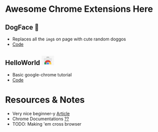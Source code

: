 # Awesome Chrome Extensions Here

## DogFace :dog:
* Replaces all the `img`s on page with cute random doggos
* [Code](https://github.com/aayush4vedi/Chrome-Extensions/tree/master/DogFace)

## HelloWorld  <img src="./HelloWorld/google-chrome.jpg" width="40px">

* Basic google-chrome tutorial
* [Code](https://github.com/aayush4vedi/Chrome-Extensions/tree/master/HelloWorld)



# Resources & Notes
* Very nice beginner-y [Article](https://medium.com/@ryanfarney/creating-a-chrome-extension-that-will-open-in-a-new-tab-bc06b7eb54aa)
* Chrome Documentations [??]()
* TODO: Making 'em cross browser


